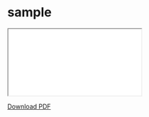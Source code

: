 # sample

<iframe src="../assets/pdfs/sample.pdf" class="embed-pdf"></iframe>

[Download PDF](../assets/pdfs/sample.pdf)
